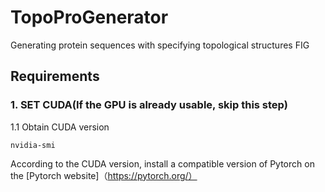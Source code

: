 # TopoProGenerator
Generating protein sequences with specifying topological structures 
FIG

## Requirements
### 1. SET CUDA(If the GPU is already usable, skip this step)
1.1 Obtain CUDA version<br>
```
nvidia-smi
```
According to the CUDA version, install a compatible version of Pytorch on the [Pytorch website]（https://pytorch.org/）
